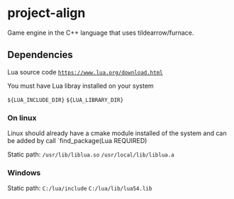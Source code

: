 # project-align
Game engine in the C++ language that uses tildearrow/furnace.

## Dependencies 

Lua source code
[`https://www.lua.org/download.html`](https://www.lua.org/download.html)

You must have Lua libray installed on your system

`${LUA_INCLUDE_DIR}`
`${LUA_LIBRARY_DIR}`

### On linux
Linux should already have a cmake module installed of the system and can be added by call `find_package(Lua REQUIRED)

Static path:
`/usr/lib/liblua.so`
`/usr/local/lib/liblua.a`

### Windows 

Static path:
`C:/lua/include` `C:/lua/lib/lua54.lib`
